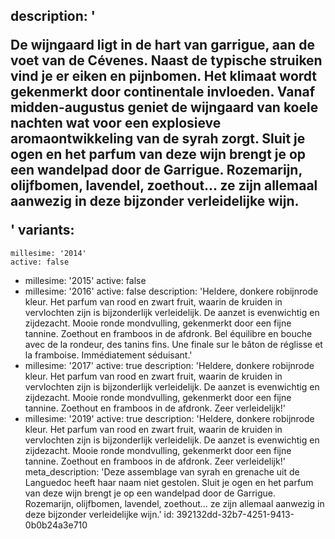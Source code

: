 description: '<p>De wijngaard ligt in de hart van garrigue, aan de voet van de Cévenes. Naast de typische struiken vind je er eiken en pijnbomen. Het klimaat wordt gekenmerkt door continentale invloeden. Vanaf midden-augustus geniet de wijngaard van koele nachten wat voor een explosieve aromaontwikkeling van de syrah zorgt. Sluit je ogen en het parfum van deze wijn brengt je op een wandelpad door de Garrigue. Rozemarijn, olijfbomen, lavendel, zoethout... ze zijn allemaal aanwezig in deze bijzonder verleidelijke wijn.</p>'
variants:
  -
    millesime: '2014'
    active: false
  -
    millesime: '2015'
    active: false
  -
    millesime: '2016'
    active: false
    description: 'Heldere, donkere robijnrode kleur. Het parfum van rood en zwart fruit, waarin de kruiden in vervlochten zijn is bijzonderlijk verleidelijk. De aanzet is evenwichtig en zijdezacht. Mooie ronde mondvulling, gekenmerkt door een fijne tannine. Zoethout en framboos in de afdronk. Bel équilibre en bouche avec de la rondeur, des tanins fins. Une finale sur le bâton de réglisse et la framboise. Immédiatement séduisant.'
  -
    millesime: '2017'
    active: true
    description: 'Heldere, donkere robijnrode kleur. Het parfum van rood en zwart fruit, waarin de kruiden in vervlochten zijn is bijzonderlijk verleidelijk. De aanzet is evenwichtig en zijdezacht. Mooie ronde mondvulling, gekenmerkt door een fijne tannine. Zoethout en framboos in de afdronk. Zeer verleidelijk!'
  -
    millesime: '2019'
    active: true
    description: 'Heldere, donkere robijnrode kleur. Het parfum van rood en zwart fruit, waarin de kruiden in vervlochten zijn is bijzonderlijk verleidelijk. De aanzet is evenwichtig en zijdezacht. Mooie ronde mondvulling, gekenmerkt door een fijne tannine. Zoethout en framboos in de afdronk. Zeer verleidelijk!'
meta_description: 'Deze assemblage van syrah en grenache uit de Languedoc heeft haar naam niet gestolen. Sluit je ogen en het parfum van deze wijn brengt je op een wandelpad door de Garrigue. Rozemarijn, olijfbomen, lavendel, zoethout... ze zijn allemaal aanwezig in deze bijzonder verleidelijke wijn.'
id: 392132dd-32b7-4251-9413-0b0b24a3e710
